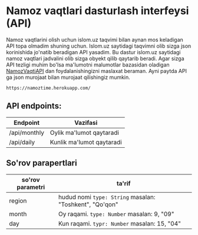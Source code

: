 # Namoz vaqtlari dasturlash interfeysi (API)

Namoz vaqtlarini olish uchun islom.uz taqvimi bilan aynan mos keladigan API topa olmadim shuning uchun. Islom.uz saytidagi taqvimni olib sizga json korinishida jo'natib beradigan API yasadim.
Bu dastur islom.uz saytidagi namoz vaqtlari jadvalini olib sizga obyekt qilib qaytarib beradi. Agar sizga API tezligi muhim bo'lsa ma'lumotni malumotlar bazasidan oladigan [NamozVaqtiAPI](https://github.com/zero8d/namozvaqtiapi) dan foydalanishingizni maslaxat beraman.
Ayni paytda API ga json murojaat bilan murojaat qilishingiz mumkin.

```https://namoztime.herokuapp.com/```

## API endpoints:
Endpoint|Vazifasi
--------|--------
/api/monthly|Oylik ma'lumot qaytaradi
/api/daily|Kunlik ma'lumot qaytaradi

## So'rov parapertlari

so'rov parametri|ta'rif
----------------|------
region          |hudud nomi `type: String` masalan: "Toshkent", "Qo'qon"
month           |Oy raqami. `type: Number` masalan: 9, "09"
day             |Kun raqami. `typr: Number` masalan: 15, "04"
